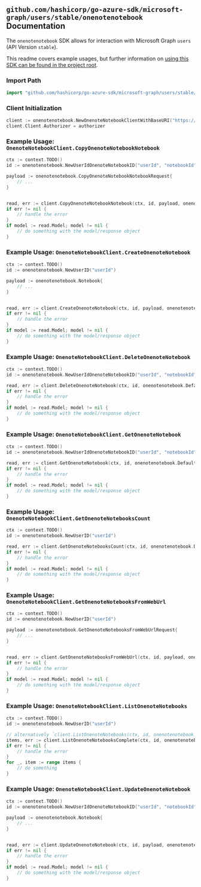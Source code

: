 
## `github.com/hashicorp/go-azure-sdk/microsoft-graph/users/stable/onenotenotebook` Documentation

The `onenotenotebook` SDK allows for interaction with Microsoft Graph `users` (API Version `stable`).

This readme covers example usages, but further information on [using this SDK can be found in the project root](https://github.com/hashicorp/go-azure-sdk/tree/main/docs).

### Import Path

```go
import "github.com/hashicorp/go-azure-sdk/microsoft-graph/users/stable/onenotenotebook"
```


### Client Initialization

```go
client := onenotenotebook.NewOnenoteNotebookClientWithBaseURI("https://graph.microsoft.com")
client.Client.Authorizer = authorizer
```


### Example Usage: `OnenoteNotebookClient.CopyOnenoteNotebookNotebook`

```go
ctx := context.TODO()
id := onenotenotebook.NewUserIdOnenoteNotebookID("userId", "notebookId")

payload := onenotenotebook.CopyOnenoteNotebookNotebookRequest{
	// ...
}


read, err := client.CopyOnenoteNotebookNotebook(ctx, id, payload, onenotenotebook.DefaultCopyOnenoteNotebookNotebookOperationOptions())
if err != nil {
	// handle the error
}
if model := read.Model; model != nil {
	// do something with the model/response object
}
```


### Example Usage: `OnenoteNotebookClient.CreateOnenoteNotebook`

```go
ctx := context.TODO()
id := onenotenotebook.NewUserID("userId")

payload := onenotenotebook.Notebook{
	// ...
}


read, err := client.CreateOnenoteNotebook(ctx, id, payload, onenotenotebook.DefaultCreateOnenoteNotebookOperationOptions())
if err != nil {
	// handle the error
}
if model := read.Model; model != nil {
	// do something with the model/response object
}
```


### Example Usage: `OnenoteNotebookClient.DeleteOnenoteNotebook`

```go
ctx := context.TODO()
id := onenotenotebook.NewUserIdOnenoteNotebookID("userId", "notebookId")

read, err := client.DeleteOnenoteNotebook(ctx, id, onenotenotebook.DefaultDeleteOnenoteNotebookOperationOptions())
if err != nil {
	// handle the error
}
if model := read.Model; model != nil {
	// do something with the model/response object
}
```


### Example Usage: `OnenoteNotebookClient.GetOnenoteNotebook`

```go
ctx := context.TODO()
id := onenotenotebook.NewUserIdOnenoteNotebookID("userId", "notebookId")

read, err := client.GetOnenoteNotebook(ctx, id, onenotenotebook.DefaultGetOnenoteNotebookOperationOptions())
if err != nil {
	// handle the error
}
if model := read.Model; model != nil {
	// do something with the model/response object
}
```


### Example Usage: `OnenoteNotebookClient.GetOnenoteNotebooksCount`

```go
ctx := context.TODO()
id := onenotenotebook.NewUserID("userId")

read, err := client.GetOnenoteNotebooksCount(ctx, id, onenotenotebook.DefaultGetOnenoteNotebooksCountOperationOptions())
if err != nil {
	// handle the error
}
if model := read.Model; model != nil {
	// do something with the model/response object
}
```


### Example Usage: `OnenoteNotebookClient.GetOnenoteNotebooksFromWebUrl`

```go
ctx := context.TODO()
id := onenotenotebook.NewUserID("userId")

payload := onenotenotebook.GetOnenoteNotebooksFromWebUrlRequest{
	// ...
}


read, err := client.GetOnenoteNotebooksFromWebUrl(ctx, id, payload, onenotenotebook.DefaultGetOnenoteNotebooksFromWebUrlOperationOptions())
if err != nil {
	// handle the error
}
if model := read.Model; model != nil {
	// do something with the model/response object
}
```


### Example Usage: `OnenoteNotebookClient.ListOnenoteNotebooks`

```go
ctx := context.TODO()
id := onenotenotebook.NewUserID("userId")

// alternatively `client.ListOnenoteNotebooks(ctx, id, onenotenotebook.DefaultListOnenoteNotebooksOperationOptions())` can be used to do batched pagination
items, err := client.ListOnenoteNotebooksComplete(ctx, id, onenotenotebook.DefaultListOnenoteNotebooksOperationOptions())
if err != nil {
	// handle the error
}
for _, item := range items {
	// do something
}
```


### Example Usage: `OnenoteNotebookClient.UpdateOnenoteNotebook`

```go
ctx := context.TODO()
id := onenotenotebook.NewUserIdOnenoteNotebookID("userId", "notebookId")

payload := onenotenotebook.Notebook{
	// ...
}


read, err := client.UpdateOnenoteNotebook(ctx, id, payload, onenotenotebook.DefaultUpdateOnenoteNotebookOperationOptions())
if err != nil {
	// handle the error
}
if model := read.Model; model != nil {
	// do something with the model/response object
}
```
